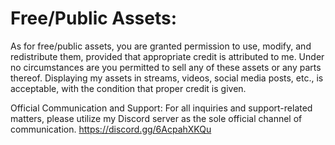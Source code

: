 # Free/Public Assets:
As for free/public assets, you are granted permission to use, modify, and redistribute them, provided that appropriate credit is attributed to me. Under no circumstances are you permitted to sell any of these assets or any parts thereof. Displaying my assets in streams, videos, social media posts, etc., is acceptable, with the condition that proper credit is given.

Official Communication and Support:
For all inquiries and support-related matters, please utilize my Discord server as the sole official channel of communication.
https://discord.gg/6AcpahXKQu